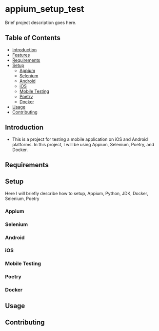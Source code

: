 # appium_setup_test

Brief project description goes here.

## Table of Contents

- [Introduction](#introduction)
- [Features](#features)
- [Requirements](#requirements)
- [Setup](#setup)
  - [Appium](#appium)
  - [Selenium](#selenium)
  - [Android](#android)
  - [iOS](#ios)
  - [Mobile Testing](#mobile-testing)
  - [Poetry](#poetry)
  - [Docker](#docker)
- [Usage](#usage)
- [Contributing](#contributing)


## Introduction
- This is a project for testing a mobile application on iOS and Android platforms. In this project, I will be using Appium, Selenium, Poetry, and Docker.


## Requirements


## Setup
Here I will briefly describe how to setup, Appium, Python, JDK, Docker, Selenium, Poetry  


### Appium



### Selenium



### Android



### iOS


### Mobile Testing



### Poetry


### Docker


## Usage


## Contributing




